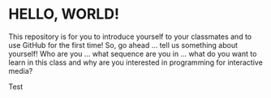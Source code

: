 # HELLO, WORLD!

This repository is for you to introduce yourself to your classmates and to use GitHub for the first time! So, go ahead ... tell us something about yourself! Who are you ... what sequence are you in ... what do you want to learn in this class and why are you interested in programming for interactive media?

Test